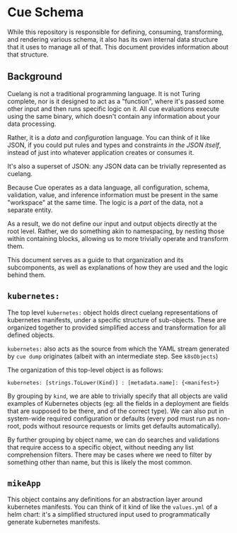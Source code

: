 # Cue Schema

While this repository is responsible for defining, consuming, transforming, and rendering various schema, it also has its own internal data structure that it uses to manage all of that. This document provides information about that structure. 

## Background

Cuelang is not a traditional programming language. It is not Turing complete, nor is it designed to act as a "function", where it's passed some other input and then runs specific logic on it. All cue evaluations execute using the same binary, which doesn't contain any information about your data processing. 

Rather, it is a _data_ and _configuration_ language. You can think of it like JSON, if you could put rules and types and constraints _in the JSON itself_, instead of just into whatever application creates or consumes it. 

It's also a superset of JSON: any JSON data can be trivially represented as cuelang. 

Because Cue operates as a data language, all configuration, schema, validation, value, and inference information must be present in the same "workspace" at the same time. The logic is a _part_ of the data, not a separate entity. 

As a result, we do not define our input and output objects directly at the root level. Rather, we do something akin to namespacing, by nesting those within containing blocks, allowing us to more trivially operate and transform them. 

This document serves as a guide to that organization and its subcomponents, as well as explanations of how they are used and the logic behind them. 

## `kubernetes:`

The top level `kubernetes:` object holds direct cuelang representations of kubernetes manifests, under a specific structure of sub-objects. These are organized together to provided simplified access and transformation for all defined objects. 

`kubernetes:` also acts as the source from which the YAML stream generated by `cue dump` originates (albeit with an intermediate step. See `k8sObjects`)

The organization of this top-level object is as follows:

`kubernetes: [strings.ToLower(Kind)] : [metadata.name]: {<manifest>}`

By grouping by `kind`, we are able to trivially specify that all objects are valid examples of  Kubernetes objects (eg: all the fields in a deployment are fields that are supposed to be there, and of the correct type). We can also put in system-wide required configuration or defaults (every pod must run as non-root, pods without resource requests or limits get defaults automatically).

By further grouping by object name, we can do searches and validations that require access to a specific object, without needing any list comprehension filters. There may be cases where we need to filter by something other than name, but this is likely the most common.

## `mikeApp`

This object contains any definitions for an abstraction layer around kubernetes manifests. You can think of it kind of like the `values.yml` of a helm chart: it's a simplified structured input used to programmatically generate kubernetes manifests. 